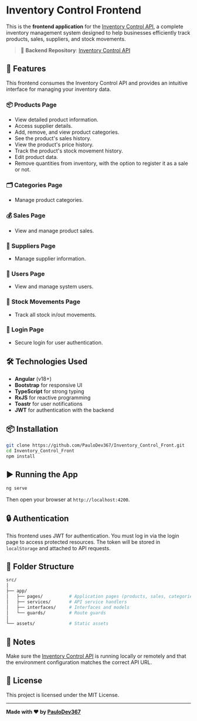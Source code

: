 # Inventory Control Frontend

This is the **frontend application** for the [Inventory Control API](https://github.com/PauloDev367/Inventory_Control), a complete inventory management system designed to help businesses efficiently track products, sales, suppliers, and stock movements.

> 🔗 **Backend Repository**: [Inventory Control API](https://github.com/PauloDev367/Inventory_Control)

## 🚀 Features

This frontend consumes the Inventory Control API and provides an intuitive interface for managing your inventory data.

### 📦 Products Page
- View detailed product information.
- Access supplier details.
- Add, remove, and view product categories.
- See the product's sales history.
- View the product's price history.
- Track the product's stock movement history.
- Edit product data.
- Remove quantities from inventory, with the option to register it as a sale or not.

### 🗂️ Categories Page
- Manage product categories.

### 💰 Sales Page
- View and manage product sales.

### 🤝 Suppliers Page
- Manage supplier information.

### 👤 Users Page
- View and manage system users.

### 🔄 Stock Movements Page
- Track all stock in/out movements.

### 🔐 Login Page
- Secure login for user authentication.

## 🛠️ Technologies Used

- **Angular** (v18+)
- **Bootstrap** for responsive UI
- **TypeScript** for strong typing
- **RxJS** for reactive programming
- **Toastr** for user notifications
- **JWT** for authentication with the backend

## 📦 Installation

```bash
git clone https://github.com/PauloDev367/Inventory_Control_Front.git
cd Inventory_Control_Front
npm install
```

## ▶️ Running the App

```bash
ng serve
```

Then open your browser at `http://localhost:4200`.

## 🔒 Authentication

This frontend uses JWT for authentication. You must log in via the login page to access protected resources. The token will be stored in `localStorage` and attached to API requests.

## 📁 Folder Structure

```bash
src/
│
├── app/
│   ├── pages/          # Application pages (products, sales, categories, etc.)
│   ├── services/       # API service handlers
│   ├── interfaces/     # Interfaces and models
│   └── guards/         # Route guards
│
└── assets/             # Static assets
```

## 📌 Notes

Make sure the [Inventory Control API](https://github.com/PauloDev367/Inventory_Control) is running locally or remotely and that the environment configuration matches the correct API URL.

## 📄 License

This project is licensed under the MIT License.

---

**Made with ❤️ by [PauloDev367](https://github.com/PauloDev367)**
```
